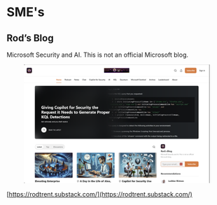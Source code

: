 # SME's

## Rod’s Blog

Microsoft Security and AI. This is not an official Microsoft blog.

<figure><img src="../.gitbook/assets/image (1).png" alt=""><figcaption></figcaption></figure>

[https://rodtrent.substack.com/](https://rodtrent.substack.com/)
